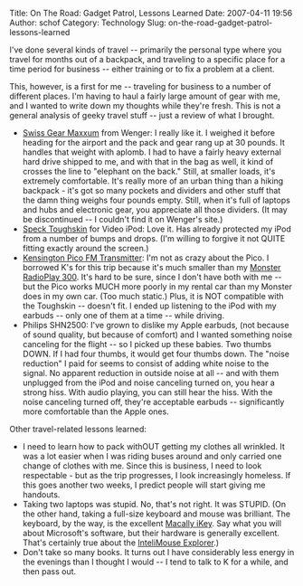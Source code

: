 Title: On The Road: Gadget Patrol, Lessons Learned
Date: 2007-04-11 19:56
Author: schof
Category: Technology
Slug: on-the-road-gadget-patrol-lessons-learned

I've done several kinds of travel -- primarily the personal type where
you travel for months out of a backpack, and traveling to a specific
place for a time period for business -- either training or to fix a
problem at a client.

This, however, is a first for me -- traveling for business to a number
of different places. I'm having to haul a fairly large amount of gear
with me, and I wanted to write down my thoughts while they're fresh.
This is not a general analysis of geeky travel stuff -- just a review of
what I brought.

-   [Swiss Gear
    Maxxum](http://www.amazon.com/MAXXUM-SwissGear-Wenger-Computer-Backpack/dp/B0007QCT0G)
    from Wenger: I really like it. I weighed it before heading for the
    airport and the pack and gear rang up at 30 pounds. It handles that
    weight with aplomb. I had to have a fairly heavy external hard drive
    shipped to me, and with that in the bag as well, it kind of crosses
    the line to "elephant on the back." Still, at smaller loads, it's
    extremely comfortable. It's really more of an urban thing than a
    hiking backpack - it's got so many pockets and dividers and other
    stuff that the damn thing weighs four pounds empty. Still, when it's
    full of laptops and hubs and electronic gear, you appreciate all
    those dividers. (It may be discontinued -- I couldn't find it on
    Wenger's site.)
-   [Speck Toughskin](http://www.speckproducts.com/vid-toughskin.html)
    for Video iPod: Love it. Has already protected my iPod from a number
    of bumps and drops. (I'm willing to forgive it not QUITE fitting
    exactly around the screen.)
-   [Kensington Pico FM
    Transmitter](http://us.kensington.com/html/10119.html): I'm not as
    crazy about the Pico. I borrowed K's for this trip because it's much
    smaller than my [Monster RadioPlay
    300](http://www.monstercable.com/productdisplay.asp?pin=3567). It's
    hard to be sure, since I don't have both with me -- but the Pico
    works MUCH more poorly in my rental car than my Monster does in my
    own car. (Too much static.) Plus, it is NOT compatible with the
    Toughskin -- doesn't fit. I ended up listening to the iPod with my
    earbuds -- only one of them at a time -- while driving.
-   Philips SHN2500: I've grown to dislike my Apple earbuds, (not
    because of sound quality, but because of comfort) and I wanted
    something noise canceling for the flight -- so I picked up these
    babies. Two thumbs DOWN. If I had four thumbs, it would get four
    thumbs down. The "noise reduction" I paid for seems to consist of
    adding white noise to the signal. No apparent reduction in outside
    noise at all -- and with them unplugged from the iPod and noise
    canceling turned on, you hear a strong hiss. With audio playing, you
    can still hear the hiss. With the noise canceling turned off,
    they're acceptable earbuds -- significantly more comfortable than
    the Apple ones.

Other travel-related lessons learned:

-   I need to learn how to pack withOUT getting my clothes all wrinkled.
    It was a lot easier when I was riding buses around and only carried
    one change of clothes with me. Since this is business, I need to
    look respectable - but as the trip progresses, I look increasingly
    homeless. If this goes another two weeks, I predict people will
    start giving me handouts.
-   Taking two laptops was stupid. No, that's not right. It was STUPID.
    (On the other hand, taking a full-size keyboard and mouse was
    brilliant. The keyboard, by the way, is the excellent [Macally
    iKey](http://www.macally.com/spec/usb/input_device/ikey.html). Say
    what you will about Microsoft's software, but their hardware is
    generally excellent. That's certainly true about the [InteliMouse
    Explorer](http://www.microsoft.com/hardware/mouseandkeyboard/productdetails.aspx?pid=003).)
-   Don't take so many books. It turns out I have considerably less
    energy in the evenings than I thought I would -- I tend to talk to K
    for a while, and then pass out.

